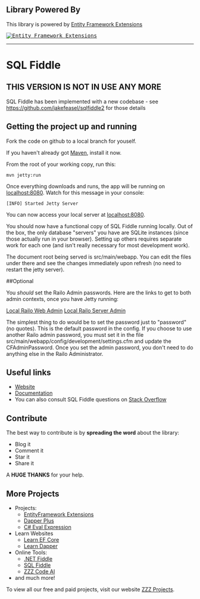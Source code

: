 ## Library Powered By

This library is powered by [Entity Framework Extensions](https://entityframework-extensions.net/?z=github&y=entityframework-plus)

<a href="https://entityframework-extensions.net/?z=github&y=entityframework-plus">
<kbd>
<img src="https://zzzprojects.github.io/images/logo/entityframework-extensions-pub.jpg" alt="Entity Framework Extensions" />
</kbd>
</a>

---

SQL Fiddle
==========

## THIS VERSION IS NOT IN USE ANY MORE

SQL Fiddle has been implemented with a new codebase - see https://github.com/jakefeasel/sqlfiddle2 for those details

## Getting the project up and running

Fork the code on github to a local branch for youself.  

If you haven't already got [Maven](http://maven.apache.org), install it now.

From the root of your working copy, run this:

    mvn jetty:run

Once everything downloads and runs, the app will be running on [localhost:8080](http://localhost:8080).  Watch for this message in your console:

    [INFO] Started Jetty Server
    
You can now access your local server at [localhost:8080](http://localhost:8080/).

You should now have a functional copy of SQL Fiddle running locally.  Out of the box, the only database "servers" you have are SQLite instances (since those actually run in your browser).  Setting up others requires separate work for each one (and isn't really necessary for most development work).

The document root being served is src/main/webapp.  You can edit the files under there and see the changes immediately upon refresh (no need to restart the jetty server).

##Optional

You *should* set the Railo Admin passwords.  Here are the links to get to both admin contexts, once you have Jetty running:

[Local Railo Web Admin](http://localhost:8080/railo-context/admin/web.cfm)
[Local Railo Server Admin](http://localhost:8080/railo-context/admin/server.cfm)

The simplest thing to do would be to set the password just to "password" (no quotes).  This is the default password in the config.  If you choose to use another Railo admin password, you must set it in the file src/main/webapp/config/development/settings.cfm and update the CFAdminPassword.  Once you set the admin password, you don't need to do anything else in the Railo Administrator. 

## Useful links

- [Website](http://sqlfiddle.com/)
- [Documentation](http://sqlfiddle.com/about.html)
- You can also consult SQL Fiddle questions on 
[Stack Overflow](https://stackoverflow.com/questions/tagged/sqlfiddle)

## Contribute

The best way to contribute is by **spreading the word** about the library:

 - Blog it
 - Comment it
 - Star it
 - Share it
 
A **HUGE THANKS** for your help.

## More Projects

- Projects:
   - [EntityFramework Extensions](https://entityframework-extensions.net/)
   - [Dapper Plus](https://dapper-plus.net/)
   - [C# Eval Expression](https://eval-expression.net/)
- Learn Websites
   - [Learn EF Core](https://www.learnentityframeworkcore.com/)
   - [Learn Dapper](https://www.learndapper.com/)
- Online Tools:
   - [.NET Fiddle](https://dotnetfiddle.net/)
   - [SQL Fiddle](https://sqlfiddle.com/)
   - [ZZZ Code AI](https://zzzcode.ai/)
- and much more!

To view all our free and paid projects, visit our website [ZZZ Projects](https://zzzprojects.com/).
